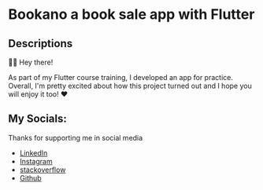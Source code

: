 # Bookano a book sale app with Flutter

## Descriptions
🤖👋 Hey there!

As part of my Flutter course training, I developed an app for practice.
Overall, I'm pretty excited about how this project turned out and I hope you will enjoy it too! ❤️

## My Socials:

Thanks for supporting me in social media 

* [LinkedIn](https://www.linkedin.com/in/mohammad-fallah-1431a7273/)
* [Instagram](https://instagram.com/mmdflutter)
* [stackoverflow](https://stackoverflow.com/users/21640492/mohammad-fallah?tab=profile)
* [Github](https://github.com/mohammadfallah7)
